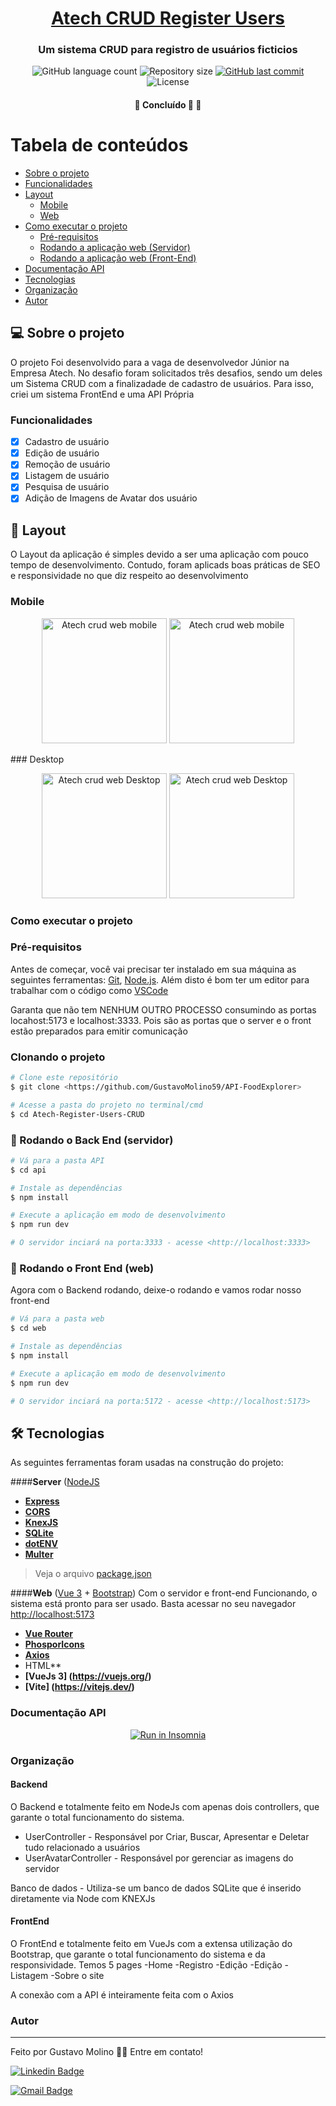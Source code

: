 <h1 align="center">
      <a href="#" alt="Sestema CRUD Atech Tech">Atech CRUD Register Users</a>
</h1>
<h3 align="center">
    Um sistema CRUD para registro de usuários ficticios
</h3>
<p align="center">
  <img alt="GitHub language count" src="https://img.shields.io/github/languages/count/GustavoMolino59/Atech-Register-Users-CRUD?color=%2304D361">

  <img alt="Repository size" src="https://img.shields.io/github/repo-size/GustavoMolino59/Atech-Register-Users-CRUD">
  
  <a href="https://github.com/GustavoMolino59/API-FoodExplorer/commits/master">
    <img alt="GitHub last commit" src="https://img.shields.io/github/last-commit/GustavoMolino59/Atech-Register-Users-CRUD">
  </a>
    
   <img alt="License" src="https://img.shields.io/badge/license-MIT-brightgreen">
   
   
 <h4 align="center">
	🚧   Concluído 🚀 🚧
</h4>

Tabela de conteúdos
=================
<!--ts-->

* [Sobre o projeto](#sobre-o-projeto)
* [Funcionalidades](#Features)
* [Layout](#-layout)
     * [Mobile](#mobile)
     * [Web](#web)
* [Como executar o projeto](#Como-executar-o-projeto)
     * [Pré-requisitos](#pré-requisitos)
     * [Rodando a aplicação web (Servidor)](#user-content---rodando-o-back-end-servidor)
     * [Rodando a aplicação web (Front-End)](#user-content---rodando-o-front-end-servidor)
* [Documentação API](#-documentação-api)
* [Tecnologias](#-tecnologias)
* [Organização](#-organização)
* [Autor](#-autor)
<!--te-->

## 💻 Sobre o projeto
O projeto Foi desenvolvido para a vaga de desenvolvedor Júnior na Empresa Atech. No desafio foram solicitados três desafios, sendo um deles um Sistema CRUD com a finalizadade de cadastro de usuários. Para isso, criei um sistema FrontEnd e uma API Própria


### Funcionalidades
- [x] Cadastro de usuário
- [x] Edição de usuário
- [x] Remoção de usuário
- [x] Listagem de usuário
- [x] Pesquisa de usuário
- [x] Adição de Imagens de Avatar dos usuário

## 🎨 Layout

O Layout da aplicação é simples devido a ser uma aplicação com pouco tempo de desenvolvimento. Contudo, foram aplicads boas práticas de SEO e responsividade no que diz respeito ao desenvolvimento

### Mobile
<p align="center">
  <img alt="Atech crud web mobile" title="#Atech crud web mobile" src="g" width="200px">

  <img alt="Atech crud web mobile" title="#Atech crud web mobile" src="s" width="200px">
</p>
### Desktop
<p align="center">
  <img alt="Atech crud web Desktop" title="#Atech crud web Desktop" src="g" width="200px">

  <img alt="Atech crud web Desktop" title="#Atech crud web Desktop" src="s" width="200px">
</p>


### Como executar o projeto
### Pré-requisitos
Antes de começar, você vai precisar ter instalado em sua máquina as seguintes ferramentas:
[Git](https://git-scm.com), [Node.js](https://nodejs.org/en/). 
Além disto é bom ter um editor para trabalhar com o código como [VSCode](https://code.visualstudio.com/)

Garanta que não tem NENHUM OUTRO PROCESSO consumindo as portas locahost:5173 e localhost:3333. Pois são as portas que o server e o front estão preparados para emitir comunicação

### Clonando o projeto
```bash
# Clone este repositório
$ git clone <https://github.com/GustavoMolino59/API-FoodExplorer>

# Acesse a pasta do projeto no terminal/cmd
$ cd Atech-Register-Users-CRUD
```


### 🎲 Rodando o Back End (servidor)
```bash
# Vá para a pasta API
$ cd api

# Instale as dependências
$ npm install

# Execute a aplicação em modo de desenvolvimento
$ npm run dev

# O servidor inciará na porta:3333 - acesse <http://localhost:3333>
````

### 🎲 Rodando o Front End (web)
Agora com o Backend rodando, deixe-o rodando e vamos rodar nosso front-end

```bash
# Vá para a pasta web
$ cd web

# Instale as dependências
$ npm install

# Execute a aplicação em modo de desenvolvimento
$ npm run dev

# O servidor inciará na porta:5172 - acesse <http://localhost:5173>
````


## 🛠 Tecnologias

As seguintes ferramentas foram usadas na construção do projeto:

####**Server**  ([NodeJS](https://nodejs.org/en/) 

-   **[Express](https://expressjs.com/)**
-   **[CORS](https://expressjs.com/en/resources/middleware/cors.html)**
-   **[KnexJS](http://knexjs.org/)**
-   **[SQLite](https://github.com/mapbox/node-sqlite3)**
-   **[dotENV](https://github.com/motdotla/dotenv)**
-   **[Multer](https://github.com/expressjs/multer)**
> Veja o arquivo  [package.json](https://github.com/GustavoMolino59/Atech-Register-Users-CRUD/blob/main/package.json)


####**Web**  ([Vue 3](https://vuejs.org/)  +  [Bootstrap](https://getbootstrap.com/))
Com o servidor e front-end Funcionando, o sistema está pronto para ser usado. Basta acessar no seu navegador <http://localhost:5173>
-   **[Vue Router](https://router.vuejs.org/)**
-   **[PhosporIcons](https://phosphoricons.com/)**
-   **[Axios](https://github.com/axios/axios)**
-   HTML**
-   **[VueJs 3] (https://vuejs.org/)**
-   **[Vite] (https://vitejs.dev/)**

### Documentação API
<p align="center">
  <a href="Insomnia-requests.json" target="_blank"><img src="https://insomnia.rest/images/run.svg" alt="Run in Insomnia"></a>
</p>

### Organização

#### **Backend**
O Backend e totalmente feito em NodeJs com apenas dois controllers, que garante o total funcionamento do sistema.
- UserController - Responsável por Criar, Buscar, Apresentar e Deletar tudo relacionado a usuários
- UserAvatarController - Responsável por gerenciar as imagens do servidor

Banco de dados - Utiliza-se um banco de dados SQLite que é inserido diretamente via Node com KNEXJs

#### **FrontEnd**
O FrontEnd e totalmente feito em VueJs com a extensa utilização do Bootstrap, que garante o total funcionamento do sistema e da responsividade.
Temos 5 pages
-Home
-Registro
-Edição
-Edição
-Listagem
-Sobre o site

A conexão com a API é inteiramente feita com o Axios
### Autor
---
Feito por Gustavo Molino 👋🏽 Entre em contato!

[![Linkedin Badge](https://img.shields.io/badge/-GustavoMolino-blue?style=flat-square&logo=Linkedin&logoColor=white&link=https://www.linkedin.com/in/gustavo-molino/)](https://www.linkedin.com/in/gustavo-molino/)

[![Gmail Badge](https://img.shields.io/badge/-g247144@dac.unicamp.br-c14438?style=flat-square&logo=Gmail&logoColor=white&link=mailto:g247144@dac.unicamp.br)](mailto:g247144@dac.unicamp.br)




